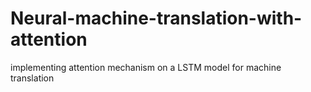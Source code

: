 # Neural-machine-translation-with-attention

implementing attention mechanism on a LSTM model for machine translation 
